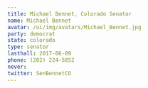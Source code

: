 ```yaml
---
title: Michael Bennet, Colorado Senator
name: Michael Bennet
avatar: /ui/img/avatars/Michael_Bennet.jpg
party: democrat
state: colorado
type: senator
lasthall: 2017-06-09
phone: (202) 224-5852
never: 
twitter: SenBennetCO
---
```

